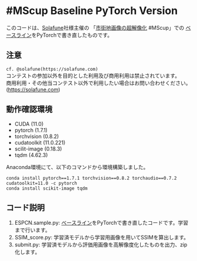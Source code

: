 \#MScup Baseline PyTorch Version
=====================

このコードは、[Solafune](https://solafune.com/)社様主催の
「[市街地画像の超解像化](https://solafune.com/competitions/3c7a473f-61f4-472f-a812-92eb07cc4541) #MScup」での
[ベースライン](https://zenn.dev/ren_uechi/articles/ab9eea97ec42e5)をPyTorchで書き直したものです。

注意
-----
`cf. @solafune(https://solafune.com)` \
コンテストの参加以外を目的とした利用及び商用利用は禁止されています。\
商用利用・その他当コンテスト以外で利用したい場合はお問い合わせください。(https://solafune.com)

動作確認環境
-----
- CUDA (11.0)
- pytorch (1.7.1)
- torchvision (0.8.2)
- cudatoolkit (11.0.221)
- scilit-image (0.18.3)
- tqdm (4.62.3)

Anaconda環境にて、以下のコマンドから環境構築しました。
```
conda install pytorch==1.7.1 torchvision==0.8.2 torchaudio==0.7.2 cudatoolkit=11.0 -c pytorch
conda install scikit-image tqdm
```

コード説明
-----
1. ESPCN.sample.py: [ベースライン](https://zenn.dev/ren_uechi/articles/ab9eea97ec42e5)をPyTorchで書き直したコードです。学習まで行います。
1. SSIM_score.py: 学習済モデルから学習用画像を用いてSSIMを算出します。
1. submit.py: 学習済モデルから評価用画像を高解像度化したものを出力、zip化します。